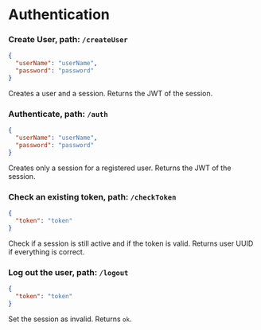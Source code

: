 # Authentication

### Create User, path: `/createUser`

```json
{
  "userName": "userName",
  "password": "password"
}
```

Creates a user and a session. Returns the JWT of the session.

### Authenticate, path: `/auth`

```json
{
  "userName": "userName",
  "password": "password"
}
```

Creates only a session for a registered user. Returns the JWT of the session.

### Check an existing token, path: `/checkToken`

```json
{
  "token": "token"
}
```

Check if a session is still active and if the token is valid. Returns user UUID if everything is correct.

### Log out the user, path: `/logout`

```json
{
  "token": "token"
}
```

Set the session as invalid. Returns `ok`.
